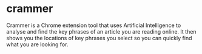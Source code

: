 # crammer
Crammer is a Chrome extension tool that uses Artificial Intelligence to analyse and find the key phrases of an article you are reading online. It then shows you the locations of key phrases you select so you can quickly find what you are looking for.
